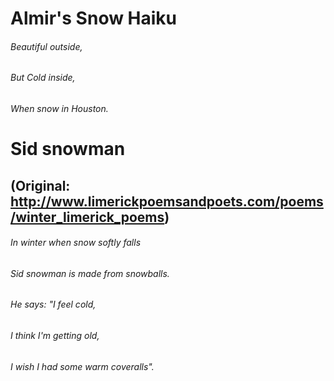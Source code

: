 
# Almir's Snow Haiku
###### Beautiful outside,
###### But Cold inside,
###### When snow in Houston.

# Sid snowman
## (Original: http://www.limerickpoemsandpoets.com/poems/winter_limerick_poems)
###### In winter when snow softly falls
###### Sid snowman is made from snowballs.
###### He says: "I feel cold,
###### I think I'm getting old,
###### I wish I had some warm coveralls".
